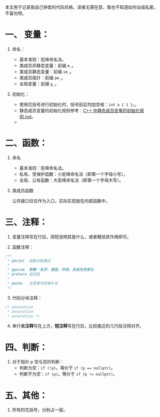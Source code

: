 本文用于记录我自己钟爱的代码风格，读者无需在意，我也不知道如何设成私密。不喜勿喷。

# 一、 变量：

1. 命名：
   - 基本准则：驼峰命名法。
   - 类成员非静态变量：前缀 `m_`。
   - 类成员静态变量：前缀 `sm_`。
   - 类成员指针：前缀 `pm_`。
   - 全局变量：前缀 `g_`。

2. 初始化：
   - 使用花括号进行初始化时，括号前后均加空格：`int a { 1 };`。
   - 静态成员变量的初始化规则参考：[C++ 中静态成员变量的初始化规则.md](https://github.com/SakuraMayAi/Tricks-of-Programming/blob/main/C%2B%2B/C%2B%2B%20%E4%B8%AD%E9%9D%99%E6%80%81%E6%88%90%E5%91%98%E5%8F%98%E9%87%8F%E7%9A%84%E5%88%9D%E5%A7%8B%E5%8C%96%E8%A7%84%E5%88%99.md)。
   - 

# 二、函数：

1. 命名
   - 基本准则：驼峰命名法。
   - 私有、受保护函数：小驼峰命名法（即第一个字母小写）。
   - 全局、公有函数：大驼峰命名法（即第一个字母大写）。

2. 类成员函数
   
   公共接口仅仅作为入口，实际实现放在内部函数中。


# 三、注释：

1. 变量注释写在行后，简短说明其是什么，或者概括其作用即可。
   
2. 函数注释：
```cpp
/**
 * @brief  函数功能概述
 * 
 * @param  参数：名字，类型、作用、会发生的变化
 * @return 返回值
 * 
 * @note   注意事项或者补充
 */
```

3. 代码分块注释：
```cpp
/* annotation
 * annotation
 * annotation */
```

4. 单行**长注释**写在上方，**短注释**写在行后，比较接近的几行段注释对齐。


# 四、判断：

1. 对于指针 p 空与否的判断：
   - 判断为空：`if (!p)`。等价于 `if (p == nullptr)`。
   - 判断不为空：`if (p)`。等价于 `if (p != nullptr)`。
  
# 五、其他：

1. 所有的花括号，分别占一层。
